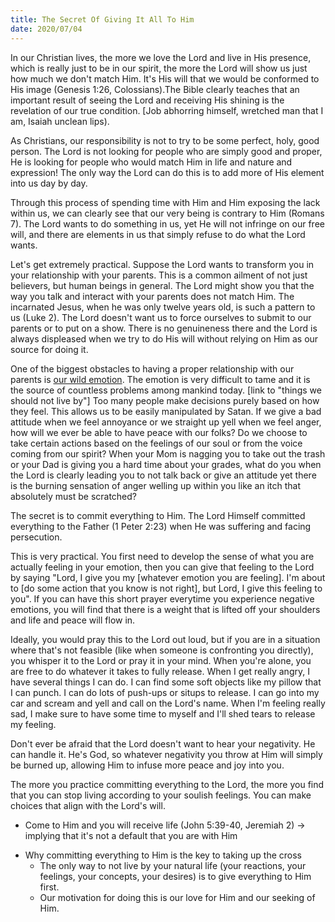 ```yaml
---
title: The Secret Of Giving It All To Him
date: 2020/07/04
---
```


In our Christian lives, the more we love the Lord and live in His presence, which is really just to be in our spirit, the more the Lord will show us just 
how much we don't match Him. It's His will that we would be conformed to His image (Genesis 1:26, Colossians).The Bible clearly teaches that an important 
result of seeing the Lord and receiving His shining is the revelation of our true condition. [Job abhorring himself, wretched man that I am, Isaiah unclean lips).

As Christians, our responsibility is not to try to be some perfect, holy, good person. The Lord is not looking for people who are simply good and proper, He is looking for people who would match Him in life and nature and expression! The only way the Lord can do this is to add more of His element into us day by day. <br />

Through this process of spending time with Him and Him exposing the lack within us, we can clearly see that our very being is contrary to Him (Romans 7). The Lord
wants to do something in us, yet He will not infringe on our free will, and there are elements in us that simply refuse to do what the Lord wants.

Let's get extremely practical. Suppose the Lord wants to transform you in your relationship with your parents. This is a common ailment of not just believers, but 
human beings in general. The Lord might show you that the way you talk and interact with your parents does not match Him. The incarnated Jesus, when he was only
twelve years old, is such a pattern to us (Luke 2). The Lord doesn't want us to force ourselves to submit to our parents or to put on a show. There is no genuineness
there and the Lord is always displeased when we try to do His will without relying on Him as our source for doing it. 

One of the biggest obstacles to having a proper relationship with our parents is [our wild emotion](https://github.com/jerrytigerxu/way-reality-life/blob/master/blog/The%20Life/Levels%20of%20damage.md). The emotion is very difficult to tame and it is the source of 
countless problems among mankind today. [link to "things we should not live by"] Too many people make decisions purely based on how they feel. This allows us
to be easily manipulated by Satan. If we give a bad attitude when we feel annoyance or we straight up yell when we feel anger, how will we ever be able to have 
peace with our folks? Do we choose to take certain actions based on the feelings of our soul or from the voice coming from our spirit? When your Mom is nagging you 
to take out the trash or your Dad is giving you a hard time about your grades, what do you when the Lord is clearly leading you to not talk back or give an attitude
yet there is the burning sensation of anger welling up within you like an itch that absolutely must be scratched? 

The secret is to commit everything to Him. The Lord Himself committed everything to the Father (1 Peter 2:23) when He was suffering and facing persecution. 

This is very practical. You first need to develop the sense of what you are actually feeling in your emotion, then you can give that feeling to the Lord by saying
"Lord, I give you my [whatever emotion you are feeling]. I'm about to [do some action that you know is not right], but Lord, I give this feeling to you". If you 
can have this short prayer everytime you experience negative emotions, you will find that there is a weight that is lifted off your shoulders and life and peace 
will flow in. 

Ideally, you would pray this to the Lord out loud, but if you are in a situation where that's not feasible (like when someone is confronting you directly), you 
whisper it to the Lord or pray it in your mind. When you're alone, you are free to do whatever it takes to fully release. When I get really angry, I have several
things I can do. I can find some soft objects like my pillow that I can punch. I can do lots of push-ups or situps to release. I can go into my car and scream and yell
and call on the Lord's name. When I'm feeling really sad, I make sure to have some time to myself and I'll shed tears to release my feeling. 

Don't ever be afraid that the Lord doesn't want to hear your negativity. He can handle it. He's God, so whatever negativity you throw at Him will simply be burned up,
allowing Him to infuse more peace and joy into you.

The more you practice committing everything to the Lord, the more you find that you can stop living according to your soulish feelings. You can make choices that align
with the Lord's will.


 - Come to Him and you will receive life (John 5:39-40, Jeremiah 2) -> implying that it's not a default that you are with Him


* Why committing everything to Him is the key to taking up the cross
     * The only way to not live by your natural life (your reactions, your feelings, your concepts, your desires) is to give everything to Him first.
     * Our motivation for doing this is our love for Him and our seeking of Him.
     
     
     
     
